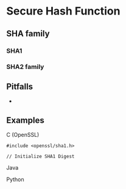 # Secure Hash Function

## SHA family

### SHA1

### SHA2 family


## Pitfalls
* 


## Examples

C (OpenSSL)
```
#include <openssl/sha1.h>

// Initialize SHA1 Digest

```


Java

Python



